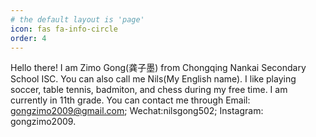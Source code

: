 ```yaml
---
# the default layout is 'page'
icon: fas fa-info-circle
order: 4
---
```


Hello there! I am Zimo Gong(龚子墨) from Chongqing Nankai Secondary School ISC. You can also call me Nils(My English name). I like playing soccer, table tennis, badmiton, and chess during my free time. I am currently in 11th grade. You can contact me through Email: gongzimo2009@gmail.com; Wechat:nilsgong502; Instagram: gongzimo2009.
